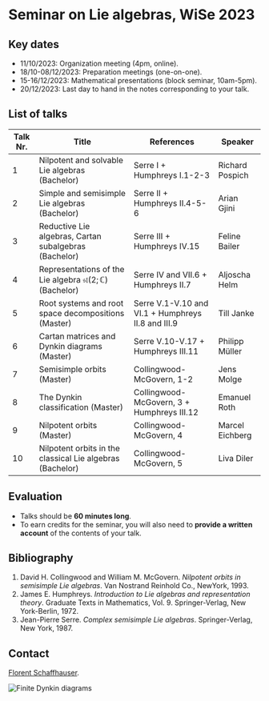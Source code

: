 # Seminar on Lie algebras, WiSe 2023

## Key dates

- 11/10/2023: Organization meeting (4pm, online).
- 18/10-08/12/2023: Preparation meetings (one-on-one).
- 15-16/12/2023: Mathematical presentations (block seminar, 10am-5pm).
- 20/12/2023: Last day to hand in the notes corresponding to your talk.

## List of talks

| Talk Nr. | Title | References | Speaker |
| -- | -- | -- | -- |
| 1   | Nilpotent and solvable Lie algebras (Bachelor) | Serre I + Humphreys I.1-2-3 | Richard Pospich |
| 2 | Simple and semisimple Lie algebras (Bachelor) | Serre II + Humphreys II.4-5-6 | Arian Gjini |
| 3   | Reductive Lie algebras, Cartan subalgebras (Bachelor) | Serre III + Humphreys IV.15 | Feline Bailer |
| 4   | Representations of the Lie algebra $\mathfrak{sl}( 2; \mathbb{C})$ (Bachelor) | Serre IV and VII.6 + Humphreys II.7 | Aljoscha Helm |
| 5   | Root systems and root space decompositions (Master) | Serre V.1-V.10 and VI.1 + Humphreys II.8 and III.9 | Till Janke |
| 6 | Cartan matrices and Dynkin diagrams (Master) | Serre V.10-V.17 + Humphreys III.11 | Philipp Müller |
| 7   | Semisimple orbits (Master) | Collingwood-McGovern, 1-2 | Jens Molge |
| 8 | The Dynkin classification (Master) | Collingwood-McGovern, 3 + Humphreys III.12 | Emanuel Roth |
| 9 | Nilpotent orbits (Master) | Collingwood-McGovern, 4 | Marcel Eichberg |
| 10 | Nilpotent orbits in the classical Lie algebras (Bachelor) | Collingwood-McGovern, 5 | Liva Diler |

## Evaluation

- Talks should be **60 minutes long**.
- To earn credits for the seminar, you will also need to **provide a written account** of the contents of your talk.

## Bibliography

1. David H. Collingwood and William M. McGovern. *Nilpotent orbits in  semisimple Lie algebras*. Van Nostrand Reinhold Co., NewYork, 1993.
2. James E. Humphreys. *Introduction to Lie algebras and representation theory*. Graduate Texts in Mathematics, Vol. 9. Springer-Verlag, New York-Berlin, 1972.
3. Jean-Pierre Serre. *Complex semisimple Lie algebras*. Springer-Verlag, New York, 1987.

## Contact

[Florent Schaffhauser](https://matematiflo.github.io).

![[Finite Dynkin diagrams](https://en.wikipedia.org/wiki/Dynkin_diagram)](Dynkin.svg)
